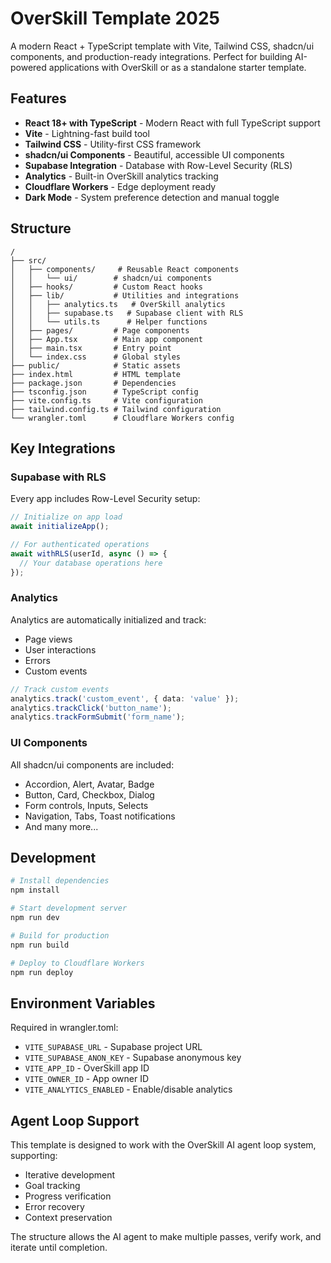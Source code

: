 # OverSkill Template 2025

A modern React + TypeScript template with Vite, Tailwind CSS, shadcn/ui components, and production-ready integrations. Perfect for building AI-powered applications with OverSkill or as a standalone starter template.

## Features

- **React 18+ with TypeScript** - Modern React with full TypeScript support
- **Vite** - Lightning-fast build tool
- **Tailwind CSS** - Utility-first CSS framework
- **shadcn/ui Components** - Beautiful, accessible UI components
- **Supabase Integration** - Database with Row-Level Security (RLS)
- **Analytics** - Built-in OverSkill analytics tracking
- **Cloudflare Workers** - Edge deployment ready
- **Dark Mode** - System preference detection and manual toggle

## Structure

```
/
├── src/
│   ├── components/     # Reusable React components
│   │   └── ui/        # shadcn/ui components
│   ├── hooks/         # Custom React hooks
│   ├── lib/           # Utilities and integrations
│   │   ├── analytics.ts   # OverSkill analytics
│   │   ├── supabase.ts   # Supabase client with RLS
│   │   └── utils.ts      # Helper functions
│   ├── pages/         # Page components
│   ├── App.tsx        # Main app component
│   ├── main.tsx       # Entry point
│   └── index.css      # Global styles
├── public/            # Static assets
├── index.html         # HTML template
├── package.json       # Dependencies
├── tsconfig.json      # TypeScript config
├── vite.config.ts     # Vite configuration
├── tailwind.config.ts # Tailwind configuration
└── wrangler.toml      # Cloudflare Workers config
```

## Key Integrations

### Supabase with RLS

Every app includes Row-Level Security setup:

```typescript
// Initialize on app load
await initializeApp();

// For authenticated operations
await withRLS(userId, async () => {
  // Your database operations here
});
```

### Analytics

Analytics are automatically initialized and track:
- Page views
- User interactions
- Errors
- Custom events

```typescript
// Track custom events
analytics.track('custom_event', { data: 'value' });
analytics.trackClick('button_name');
analytics.trackFormSubmit('form_name');
```

### UI Components

All shadcn/ui components are included:
- Accordion, Alert, Avatar, Badge
- Button, Card, Checkbox, Dialog
- Form controls, Inputs, Selects
- Navigation, Tabs, Toast notifications
- And many more...

## Development

```bash
# Install dependencies
npm install

# Start development server
npm run dev

# Build for production
npm run build

# Deploy to Cloudflare Workers
npm run deploy
```

## Environment Variables

Required in wrangler.toml:
- `VITE_SUPABASE_URL` - Supabase project URL
- `VITE_SUPABASE_ANON_KEY` - Supabase anonymous key
- `VITE_APP_ID` - OverSkill app ID
- `VITE_OWNER_ID` - App owner ID
- `VITE_ANALYTICS_ENABLED` - Enable/disable analytics

## Agent Loop Support

This template is designed to work with the OverSkill AI agent loop system, supporting:
- Iterative development
- Goal tracking
- Progress verification
- Error recovery
- Context preservation

The structure allows the AI agent to make multiple passes, verify work, and iterate until completion.
